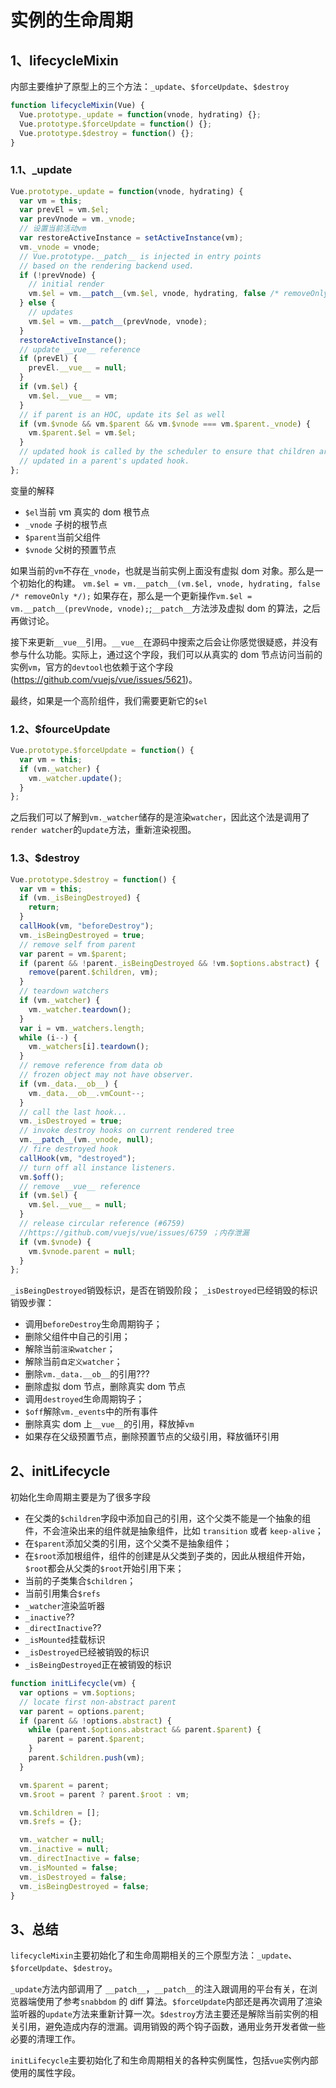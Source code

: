 # 实例的生命周期

## 1、lifecycleMixin

内部主要维护了原型上的三个方法：`_update`、`$forceUpdate`、`$destroy`

```js
function lifecycleMixin(Vue) {
  Vue.prototype._update = function(vnode, hydrating) {};
  Vue.prototype.$forceUpdate = function() {};
  Vue.prototype.$destroy = function() {};
}
```

### 1.1、\_update

```js
Vue.prototype._update = function(vnode, hydrating) {
  var vm = this;
  var prevEl = vm.$el;
  var prevVnode = vm._vnode;
  // 设置当前活动vm
  var restoreActiveInstance = setActiveInstance(vm);
  vm._vnode = vnode;
  // Vue.prototype.__patch__ is injected in entry points
  // based on the rendering backend used.
  if (!prevVnode) {
    // initial render
    vm.$el = vm.__patch__(vm.$el, vnode, hydrating, false /* removeOnly */);
  } else {
    // updates
    vm.$el = vm.__patch__(prevVnode, vnode);
  }
  restoreActiveInstance();
  // update __vue__ reference
  if (prevEl) {
    prevEl.__vue__ = null;
  }
  if (vm.$el) {
    vm.$el.__vue__ = vm;
  }
  // if parent is an HOC, update its $el as well
  if (vm.$vnode && vm.$parent && vm.$vnode === vm.$parent._vnode) {
    vm.$parent.$el = vm.$el;
  }
  // updated hook is called by the scheduler to ensure that children are
  // updated in a parent's updated hook.
};
```

变量的解释

- `$el`当前 vm 真实的 dom 根节点
- `_vnode` 子树的根节点
- `$parent`当前父组件
- `$vnode` 父树的预置节点

如果当前的`vm`不存在`_vnode`，也就是当前实例上面没有虚拟 dom 对象。那么是一个初始化的构建。
`vm.$el = vm.__patch__(vm.$el, vnode, hydrating, false /* removeOnly */);`
如果存在，那么是一个更新操作`vm.$el = vm.__patch__(prevVnode, vnode);`;`__patch__`方法涉及虚拟 dom 的算法，之后再做讨论。

接下来更新`__vue__`引用。`__vue__`在源码中搜索之后会让你感觉很疑惑，并没有参与什么功能。实际上，通过这个字段，我们可以从真实的 dom 节点访问当前的实例`vm`，官方的`devtool`也依赖于这个字段(https://github.com/vuejs/vue/issues/5621)。

最终，如果是一个高阶组件，我们需要更新它的`$el`

### 1.2、\$fourceUpdate

```js
Vue.prototype.$forceUpdate = function() {
  var vm = this;
  if (vm._watcher) {
    vm._watcher.update();
  }
};
```

之后我们可以了解到`vm._watcher`储存的是渲染`watcher`，因此这个法是调用了`render watcher`的`update`方法，重新渲染视图。

### 1.3、\$destroy

```js
Vue.prototype.$destroy = function() {
  var vm = this;
  if (vm._isBeingDestroyed) {
    return;
  }
  callHook(vm, "beforeDestroy");
  vm._isBeingDestroyed = true;
  // remove self from parent
  var parent = vm.$parent;
  if (parent && !parent._isBeingDestroyed && !vm.$options.abstract) {
    remove(parent.$children, vm);
  }
  // teardown watchers
  if (vm._watcher) {
    vm._watcher.teardown();
  }
  var i = vm._watchers.length;
  while (i--) {
    vm._watchers[i].teardown();
  }
  // remove reference from data ob
  // frozen object may not have observer.
  if (vm._data.__ob__) {
    vm._data.__ob__.vmCount--;
  }
  // call the last hook...
  vm._isDestroyed = true;
  // invoke destroy hooks on current rendered tree
  vm.__patch__(vm._vnode, null);
  // fire destroyed hook
  callHook(vm, "destroyed");
  // turn off all instance listeners.
  vm.$off();
  // remove __vue__ reference
  if (vm.$el) {
    vm.$el.__vue__ = null;
  }
  // release circular reference (#6759)
  //https://github.com/vuejs/vue/issues/6759 ；内存泄漏
  if (vm.$vnode) {
    vm.$vnode.parent = null;
  }
};
```

`_isBeingDestroyed`销毁标识，是否在销毁阶段；
`_isDestroyed`已经销毁的标识
销毁步骤：

- 调用`beforeDestroy`生命周期钩子；
- 删除父组件中自己的引用；
- 解除当前`渲染watcher`；
- 解除当前`自定义watcher`；
- 删除`vm._data.__ob__`的引用???
- 删除虚拟 dom 节点，删除真实 dom 节点
- 调用`destroyed`生命周期钩子；
- `$off`解除`vm._events`中的所有事件
- 删除真实 dom 上`__vue__`的引用，释放掉`vm`
- 如果存在父级预置节点，删除预置节点的父级引用，释放循环引用

## 2、initLifecycle

初始化生命周期主要是为了很多字段

- 在父类的`$children`字段中添加自己的引用，这个父类不能是一个抽象的组件，不会渲染出来的组件就是抽象组件，比如 `transition` 或者 `keep-alive`；
- 在`$parent`添加父类的引用，这个父类不是抽象组件；
- 在`$root`添加根组件，组件的创建是从父类到子类的，因此从根组件开始，`$root`都会从父类的`$root`开始引用下来；
- 当前的子类集合`$children`；
- 当前引用集合`$refs`
- `_watcher`渲染监听器
- `_inactive`??
- `_directInactive`??
- `_isMounted`挂载标识
- `_isDestroyed`已经被销毁的标识
- `_isBeingDestroyed`正在被销毁的标识

```js
function initLifecycle(vm) {
  var options = vm.$options;
  // locate first non-abstract parent
  var parent = options.parent;
  if (parent && !options.abstract) {
    while (parent.$options.abstract && parent.$parent) {
      parent = parent.$parent;
    }
    parent.$children.push(vm);
  }

  vm.$parent = parent;
  vm.$root = parent ? parent.$root : vm;

  vm.$children = [];
  vm.$refs = {};

  vm._watcher = null;
  vm._inactive = null;
  vm._directInactive = false;
  vm._isMounted = false;
  vm._isDestroyed = false;
  vm._isBeingDestroyed = false;
}
```

## 3、总结

`lifecycleMixin`主要初始化了和生命周期相关的三个原型方法：`_update`、`$forceUpdate`、`$destroy`。

`_update`方法内部调用了 `__patch__`，`__patch__`的注入跟调用的平台有关，在浏览器端使用了参考`snabbdom`
的 diff 算法。`$forceUpdate`内部还是再次调用了渲染监听器的`update`方法来重新计算一次。`$destroy`方法主要还是解除当前实例的相关引用，避免造成内存的泄漏。调用销毁的两个钩子函数，通用业务开发者做一些必要的清理工作。

`initLifecycle`主要初始化了和生命周期相关的各种实例属性，包括`vue`实例内部使用的属性字段。
